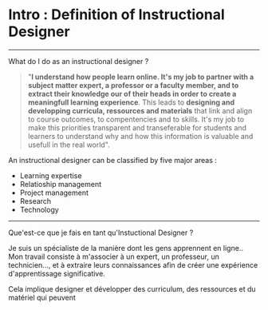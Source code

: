 # Intro : Definition of Instructional Designer

---

What do I do as an instructional designer ?

> "**I understand how people learn online. It's my job to partner with a subject matter expert, a professor or a faculty member, and to extract their knowledge our of their heads in order to create a meaningfull learning experience**. This leads to **designing and developping curricula, ressources and materials** that link and align to course outcomes, to compentencies and to skills. It's my job to make this priorities transparent and transeferable for students and learners to understand why and how this information is valuable and usefull in the real world".

An instructional designer can be classified by five major areas :

- Learning expertise
- Relatioship management
- Project management
- Research
- Technology

---

Que'est-ce que je fais en tant qu'Instuctional Designer ?

Je suis un spécialiste de la manière dont les gens apprennent en ligne.. Mon travail consiste à m'associer à un expert, un professeur, un technicien..., et à extraire leurs connaissances afin de créer une expérience d'apprentissage significative.

Cela implique designer et développer des curriculum, des ressources et du matériel qui peuvent

